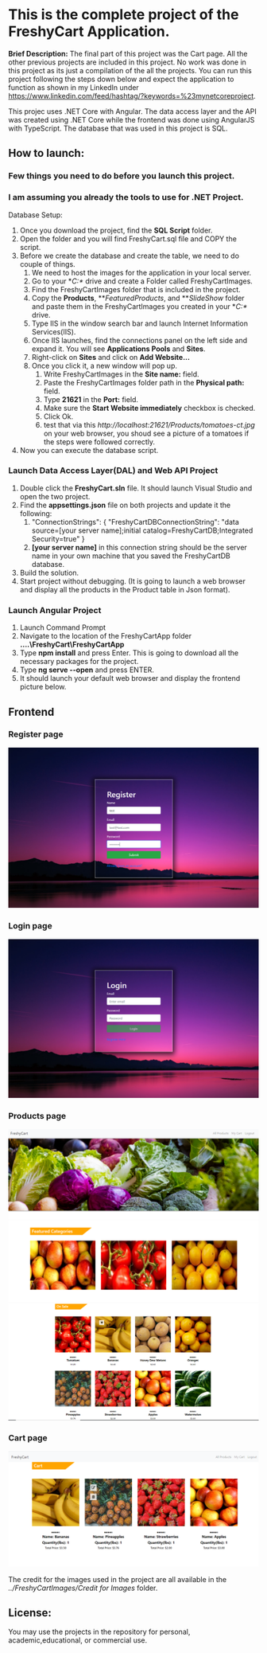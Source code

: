 # This is the complete project of the FreshyCart Application. 

**Brief Description:** The final part of this project was the Cart page. All the other previous projects are included in this project. No work was done in this project as its just a compilation of the all the projects. You can run this project following the steps down below and expect the application to function as shown in my LinkedIn under https://www.linkedin.com/feed/hashtag/?keywords=%23mynetcoreproject. 

This projec uses .NET Core with Angular.
The data access layer and the API was created using .NET Core while the frontend was done using AngularJS with TypeScript. 
The database that was used in this project is SQL.

## How to launch: 
### Few things you need to do before you launch this project. 
### I am assuming you already the tools to use for .NET Project.

Database Setup:
1. Once you download the project, find the **SQL Script** folder.
2. Open the folder and you will find FreshyCart.sql file and COPY the script.
3. Before we create the database and create the table, we need to do couple of things. 
	1. We need to host the images for the application in your local server.
	2. Go to your **C:\** drive  and create a Folder called FreshyCartImages.
	3. Find the FreshyCartImages folder that is included in the project. 
	4. Copy the **Products**, ***FeaturedProducts*, and ***SlideShow* folder and paste them in the FreshyCartImages you created in your **C:\** drive. 
	5. Type IIS in the window search bar and launch Internet 	Information Services(IIS).
	6. Once IIS launches, find the connections panel on the left side and expand it. You will see **Applications Pools** and **Sites**.
	7. Right-click on **Sites** and click on **Add Website...**
	8. Once you click it, a new window will pop up. 
		1. Write FreshyCartImages in the **Site name:** field.
		2. Paste the FreshyCartImages folder path in the **Physical path:** field.
		3. Type **21621** in the **Port:** field.
		4. Make sure the **Start Website immediately** checkbox is checked. 
		5. Click Ok.
		6. test that via this *http://localhost:21621/Products/tomatoes-ct.jpg* on your web browser, you shoud see a picture of a tomatoes if the steps were followed correctly. 
4. Now you can execute the database script. 

### Launch Data Access Layer(DAL) and Web API Project

1. Double click the **FreshyCart.sln** file. It should launch Visual Studio and open the two project.
2. Find the **appsettings.json** file on both projects and update it the following:
	1. "ConnectionStrings": {
    		"FreshyCartDBConnectionString": "data source=[your server name];initial catalog=FreshyCartDB;Integrated Security=true"
  		}
	2. **[your server name]** in this connection string should be the server name in your own machine that you saved the FreshyCartDB database.
3. Build the solution.
4. Start project without debugging. (It is going to launch a web browser and display all the products in the Product table in Json format).

### Launch Angular Project
1. Launch Command Prompt
2. Navigate to the location of the FreshyCartApp folder **....\FreshyCart\FreshyCartApp**
3. Type **npm install** and press Enter. This is going to download all the necessary packages for the project. 
4. Type **ng serve --open** and press ENTER.
5. It should launch your default web browser and display the frontend picture below. 


## Frontend 

### Register page
![alt text](https://github.com/abdinassirmuse/FreshyCart---.NET-Core-Fullstack/blob/master/Login%20and%20Register/FreshyCart/frontend%20images/register.PNG)

### Login page
![alt text](https://github.com/abdinassirmuse/FreshyCart---.NET-Core-Fullstack/blob/master/Login%20and%20Register/FreshyCart/frontend%20images/login.PNG)

### Products page 
![alt text](https://github.com/abdinassirmuse/FreshyCart---.NET-Core-Fullstack/blob/master/Product/FreshyCart/FreshyCartImages/product-page-part1.PNG)
![alt text](https://github.com/abdinassirmuse/FreshyCart---.NET-Core-Fullstack/blob/master/Product/FreshyCart/FreshyCartImages/product-page-part2.PNG)
![alt text](https://github.com/abdinassirmuse/FreshyCart---.NET-Core-Fullstack/blob/master/Product/FreshyCart/FreshyCartImages/product-page-part3.PNG)


### Cart page 
![alt text](https://github.com/abdinassirmuse/FreshyCart---.NET-Core-Fullstack/blob/master/Cart/FreshyCart/FreshyCartImages/cart.PNG)



The credit for the images used in the project are all available in the *../FreshyCartImages/Credit for Images* folder. 

## License:
You may use the projects in the repository for personal, academic,educational, or commercial use.